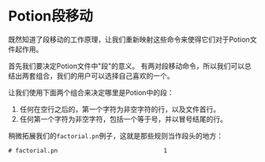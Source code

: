# Potion段移动

既然知道了段移动的工作原理，让我们重新映射这些命令来使得它们对于Potion文件起作用。

首先我们要决定Potion文件中"段"的意义。 有两对段移动命令，所以我们可以总结出两套组合，我们的用户可以选择自己喜欢的一个。

让我们使用下面两个组合来决定哪里是Potion中的段：

  1. 任何在空行之后的，第一个字符为非空字符的行，以及文件首行。
  2. 任何第一个字符为非空字符，包括一个等于号，并以冒号结尾的行。

稍微拓展我们的`factorial.pn`例子，这就是那些规则当作段头的地方：

    
    
    # factorial.pn                              1
    

